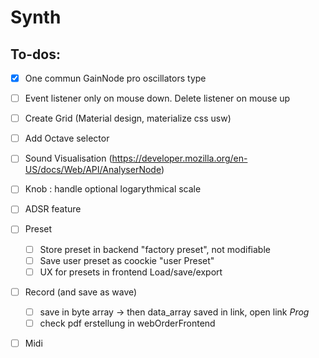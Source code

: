 # Synth

## To-dos:

- [x] One commun GainNode pro oscillators type 
- [ ] Event listener only on mouse down. Delete listener on mouse up
- [ ] Create Grid (Material design, materialize css usw)
- [ ] Add Octave selector
- [ ] Sound Visualisation (https://developer.mozilla.org/en-US/docs/Web/API/AnalyserNode)
- [ ] Knob : handle optional logarythmical scale
- [ ] ADSR feature
- [ ] Preset
  - [ ] Store preset in backend "factory preset", not modifiable
  - [ ] Save user preset as coockie "user Preset"
  - [ ] UX for presets in frontend Load/save/export
- [ ] Record (and save as wave) 
  - [ ] save in byte array -> then data_array saved in link, open link _Prog_ 
  - [ ] check pdf erstellung in webOrderFrontend
- [ ] Midi
 